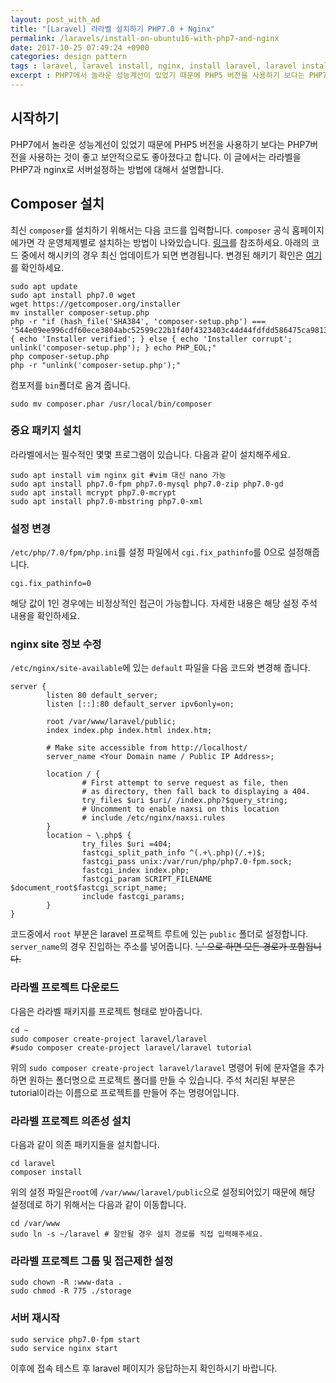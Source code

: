 ```yaml
---
layout: post_with_ad
title: "[Laravel] 라라벨 설치하기 PHP7.0 + Nginx"
permalink: /laravels/install-on-ubuntu16-with-php7-and-nginx
date: 2017-10-25 07:49:24 +0900
categories: design pattern
tags : laravel, laravel install, nginx, install laravel, laravel install with nginx, laravel inatll with php7, php7, 라라벨설치, 라라벨 설치
excerpt : PHP7에서 놀라운 성능계선이 있었기 때문에 PHP5 버전을 사용하기 보다는 PHP7버전을 사용하는 것이 좋고 보안적으로도 좋아졌다고 합니다. 이 글에서는 라라벨을 PHP7과 nginx로 서버설정하는 방법에 대해서 설명합니다.
---
```


## **시작하기**

PHP7에서 놀라운 성능계선이 있었기 때문에 PHP5 버전을 사용하기 보다는 PHP7버전을 사용하는 것이 좋고 보안적으로도 좋아졌다고 합니다. 이 글에서는 라라벨을 PHP7과 nginx로 서버설정하는 방법에 대해서 설명합니다.

## **Composer 설치**

최신 `composer`를 설치하기 위해서는 다음 코드를 입력합니다. `composer` 공식 홈페이지에가면 각 운영체제별로 설치하는 방법이 나와있습니다. [링크](https://getcomposer.org/download/)를 참조하세요. 아래의 코드 중에서 해시키의 경우 최신 업데이트가 되면 변경됩니다. 변경된 해키기 확인은 [여기](https://composer.github.io/pubkeys.html)를 확인하세요.

```shell
sudo apt update
sudo apt install php7.0 wget
wget https://getcomposer.org/installer
mv installer composer-setup.php
php -r "if (hash_file('SHA384', 'composer-setup.php') === '544e09ee996cdf60ece3804abc52599c22b1f40f4323403c44d44fdfdd586475ca9813a858088ffbc1f233e9b180f061') { echo 'Installer verified'; } else { echo 'Installer corrupt'; unlink('composer-setup.php'); } echo PHP_EOL;"
php composer-setup.php
php -r "unlink('composer-setup.php');"
```

컴포저를 `bin`폴더로 옴겨 줍니다.

```shell
sudo mv composer.phar /usr/local/bin/composer
```

### **중요 패키지 설치**

라라벨에서는 필수적인 몇몇 프로그램이 있습니다. 다음과 같이 설치해주세요.

```shell
sudo apt install vim nginx git #vim 대신 nano 가능
sudo apt install php7.0-fpm php7.0-mysql php7.0-zip php7.0-gd
sudo apt install mcrypt php7.0-mcrypt
sudo apt install php7.0-mbstring php7.0-xml
```

### **설정 변경**

`/etc/php/7.0/fpm/php.ini`를 설정 파일에서 `cgi.fix_pathinfo`를 0으로 설정해줍니다.

```
cgi.fix_pathinfo=0
```

해당 값이 1인 경우에는 비정상적인 접근이 가능합니다. 자세한 내용은 해당 설정 주석 내용을 확인하세요.

### **nginx site 정보 수정**

`/etc/nginx/site-available`에 있는 `default` 파일을 다음 코드와 변경해 줍니다.

```nginx
server {
        listen 80 default_server;
        listen [::]:80 default_server ipv6only=on;

        root /var/www/laravel/public;
        index index.php index.html index.htm;

        # Make site accessible from http://localhost/
        server_name <Your Domain name / Public IP Address>;

        location / {
                # First attempt to serve request as file, then
                # as directory, then fall back to displaying a 404.
                try_files $uri $uri/ /index.php?$query_string;
                # Uncomment to enable naxsi on this location
                # include /etc/nginx/naxsi.rules
        }
        location ~ \.php$ {
                try_files $uri =404;
                fastcgi_split_path_info ^(.+\.php)(/.+)$;
                fastcgi_pass unix:/var/run/php/php7.0-fpm.sock;
                fastcgi_index index.php;
                fastcgi_param SCRIPT_FILENAME $document_root$fastcgi_script_name;
                include fastcgi_params;
        }
}
```

코드중에서 `root` 부분은 laravel 프로젝트 루트에 있는 `public` 폴더로 설정합니다. `server_name`의 경우 진입하는 주소를 넣어줍니다. ~~'\_' 으로 하면 모든 경로가 포함됩니다.~~

### **라라벨 프로젝트 다운로드**

다음은 라라벨 패키지를 프로젝트 형태로 받아줍니다.

```shell
cd ~
sudo composer create-project laravel/laravel
#sudo composer create-project laravel/laravel tutorial
```

위의 `sudo composer create-project laravel/laravel` 명령어 뒤에 문자열을 추가하면 원하는 폴더명으로 프로젝트 폴더를 만들 수 있습니다. 주석 처리된 부분은 tutorial이라는 이름으로 프로젝트를 만들어 주는 명령어입니다.

### **라라벨 프로젝트 의존성 설치**

다음과 같이 의존 패키지들을 설치합니다.

```shell
cd laravel
composer install
```

위의 설정 파일은`root`에 `/var/www/laravel/public`으로 설정되어있기 때문에 해당 설정데로 하기 위해서는 다음과 같이 이동합니다.

```shell
cd /var/www
sudo ln -s ~/laravel # 잘안될 경우 설치 경로를 직접 입력해주세요.
```

### **라라벨 프로젝트 그룹 및 접근제한 설정**

```shell
sudo chown -R :www-data .
sudo chmod -R 775 ./storage
```

### **서버 재시작**

```shell
sudo service php7.0-fpm start
sudo service nginx start
```

이후에 접속 테스트 후 laravel 페이지가 응답하는지 확인하시기 바랍니다.


